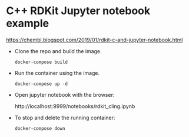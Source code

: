 # C++ RDKit Jupyter notebook example

https://chembl.blogspot.com/2019/01/rdkit-c-and-jupyter-notebook.html

- Clone the repo and build the image.

  ```
  docker-compose build
  ```

- Run the container using the image.

  ```
  docker-compose up -d
  ```

- Open jupyter notebook with the browser:

  http://localhost:9999/notebooks/rdkit_cling.ipynb

- To stop and delete the running container:

  ```
  docker-compose down
  ```
